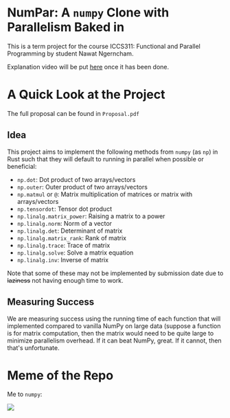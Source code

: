 # NumPar: A `numpy` Clone with Parallelism Baked in

This is a term project for the course ICCS311: Functional and Parallel Programming by student Nawat Ngerncham.

Explanation video will be put [here](https://youtu.be/dQw4w9WgXcQ) once it has been done.

# A Quick Look at the Project

The full proposal can be found in `Proposal.pdf`

## Idea

This project aims to implement the following methods from `numpy` (as `np`) in Rust such that they will default to running in parallel when possible or beneficial:

- `np.dot`: Dot product of two arrays/vectors
- `np.outer`: Outer product of two arrays/vectors
- `np.matmul` or `@`: Matrix multiplication of matrices or matrix with arrays/vectors
- `np.tensordot`: Tensor dot product
- `np.linalg.matrix_power`: Raising a matrix to a power
- `np.linalg.norm`: Norm of a vector
- `np.linalg.det`: Determinant of matrix
- `np.linalg.matrix_rank`: Rank of matrix
- `np.linalg.trace`: Trace of matrix
- `np.linalg.solve`: Solve a matrix equation
- `np.linalg.inv`: Inverse of matrix

Note that some of these may not be implemented by submission date due to ~~laziness~~ not having enough time to work.

## Measuring Success

We are measuring success using the running time of each function that will implemented compared to vanilla NumPy on large data (suppose a function is for matrix computation, then the matrix would need to be quite large to minimize parallelism overhead. If it can beat NumPy, great. If it cannot, then that's unfortunate.

# Meme of the Repo

Me to `numpy`:

![](https://i.imgflip.com/420wbf.png)
